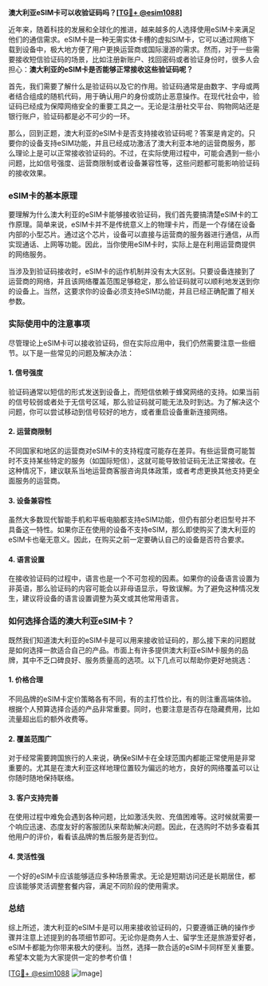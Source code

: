 **澳大利亚eSIM卡可以收验证码吗？[[TG💪+ @esim1088](https://t.me/s/esim1088)]**

近年来，随着科技的发展和全球化的推进，越来越多的人选择使用eSIM卡来满足他们的通信需求。eSIM卡是一种无需实体卡槽的虚拟SIM卡，它可以通过网络下载到设备中，极大地方便了用户更换运营商或国际漫游的需求。然而，对于一些需要接收短信验证码的场景，比如注册新账户、找回密码或者验证身份时，很多人会担心：**澳大利亚的eSIM卡是否能够正常接收这些验证码呢？**

首先，我们需要了解什么是验证码以及它的作用。验证码通常是由数字、字母或两者结合组成的随机代码，用于确认用户的身份或防止恶意操作。在现代社会中，验证码已经成为保障网络安全的重要工具之一。无论是注册社交平台、购物网站还是银行账户，验证码都是必不可少的一环。

那么，回到正题，澳大利亚的eSIM卡是否支持接收验证码呢？答案是肯定的。只要你的设备支持eSIM功能，并且已经成功激活了澳大利亚本地的运营商服务，那么理论上是可以正常接收验证码的。不过，在实际使用过程中，可能会遇到一些小问题，比如信号强度、运营商限制或者设备兼容性等，这些问题都可能影响验证码的接收效果。

### eSIM卡的基本原理

要理解为什么澳大利亚的eSIM卡能够接收验证码，我们首先要搞清楚eSIM卡的工作原理。简单来说，eSIM卡并不是传统意义上的物理卡片，而是一个存储在设备内部的小型芯片。通过这个芯片，设备可以直接与运营商的服务器进行通信，从而实现通话、上网等功能。因此，当你使用eSIM卡时，实际上是在利用运营商提供的网络服务。

当涉及到验证码接收时，eSIM卡的运作机制并没有太大区别。只要设备连接到了运营商的网络，并且该网络覆盖范围足够稳定，那么验证码就可以顺利地发送到你的设备上。当然，这要求你的设备必须支持eSIM功能，并且已经正确配置了相关参数。

### 实际使用中的注意事项

尽管理论上eSIM卡可以接收验证码，但在实际应用中，我们仍然需要注意一些细节。以下是一些常见的问题及解决办法：

#### 1. **信号强度**
   验证码通常以短信的形式发送到设备上，而短信依赖于蜂窝网络的支持。如果当前的信号较弱或者处于无信号区域，那么验证码就可能无法及时到达。为了解决这个问题，你可以尝试移动到信号较好的地方，或者重启设备重新连接网络。

#### 2. **运营商限制**
   不同国家和地区的运营商对eSIM卡的支持程度可能存在差异。有些运营商可能暂时不支持某些特定的服务（如国际短信），这就可能导致验证码无法正常接收。在这种情况下，建议联系当地运营商客服咨询具体政策，或者考虑更换其他支持更全面服务的运营商。

#### 3. **设备兼容性**
   虽然大多数现代智能手机和平板电脑都支持eSIM功能，但仍有部分老旧型号并不具备这一特性。如果你正在使用的设备不支持eSIM，那么即使购买了澳大利亚的eSIM卡也毫无意义。因此，在购买之前一定要确认自己的设备是否符合要求。

#### 4. **语言设置**
   在接收验证码的过程中，语言也是一个不可忽视的因素。如果你的设备语言设置为非英语，那么验证码的内容可能会以非母语显示，导致误解。为了避免这种情况发生，建议将设备的语言设置调整为英文或其他常用语言。

### 如何选择合适的澳大利亚eSIM卡？

既然我们知道澳大利亚的eSIM卡是可以用来接收验证码的，那么接下来的问题就是如何选择一款适合自己的产品。市面上有许多提供澳大利亚eSIM卡服务的品牌，其中不乏口碑良好、服务质量高的选项。以下几点可以帮助你更好地挑选：

#### 1. **价格合理**
   不同品牌的eSIM卡定价策略各有不同，有的主打性价比，有的则注重高端体验。根据个人预算选择合适的产品非常重要。同时，也要注意是否存在隐藏费用，比如流量超出后的额外收费等。

#### 2. **覆盖范围广**
   对于经常需要跨国旅行的人来说，确保eSIM卡在全球范围内都能正常使用是非常重要的。尤其是在澳大利亚这样地理位置较为偏远的地方，良好的网络覆盖可以让你随时随地保持联络。

#### 3. **客户支持完善**
   在使用过程中难免会遇到各种问题，比如激活失败、充值困难等。这时候就需要一个响应迅速、态度友好的客服团队来帮助解决问题。因此，在选购时不妨多查看其他用户的评价，看看该品牌的售后服务是否到位。

#### 4. **灵活性强**
   一个好的eSIM卡应该能够适应多种场景需求。无论是短期访问还是长期居住，都应该能够灵活调整套餐内容，满足不同阶段的使用需求。

### 总结

综上所述，澳大利亚的eSIM卡是可以用来接收验证码的，只要遵循正确的操作步骤并注意上述提到的各项细节即可。无论你是商务人士、留学生还是旅游爱好者，eSIM卡都能为你带来极大的便利。当然，选择一款合适的eSIM卡同样至关重要。希望本文能为大家提供一定的参考价值！

[[TG💪+ @esim1088](https://t.me/s/esim1088) ![Image](https://i.postimg.cc/4NQfJmqS/Snipaste-2025-05-13-00-14-12.png)]